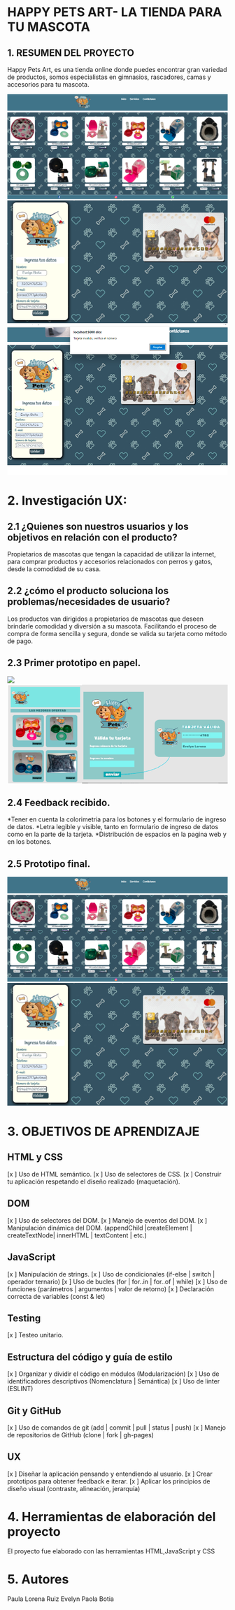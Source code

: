 # HAPPY PETS ART- LA TIENDA PARA TU MASCOTA

## 1. RESUMEN DEL PROYECTO
Happy Pets Art, es una tienda online donde puedes encontrar gran variedad de productos, somos especialistas en gimnasios, rascadores, camas y accesorios para tu mascota.

<img src = "IMG/Read.Me/Pet-Shop.png">
<img src = "IMG/Read.Me/Formulario y Tarjeta.png">
<img src= "IMG/Read.Me/Validacion de tarjeta.png">


# 2. Investigación UX:
## 2.1 ¿Quienes son nuestros usuarios y los objetivos en relación con el producto?

Propietarios de mascotas que tengan la capacidad de utilizar la internet, para comprar productos y accesorios relacionados con perros y gatos, desde la comodidad de su casa.

## 2.2 ¿cómo el producto soluciona los problemas/necesidades de usuario?

Los productos van dirigidos a propietarios de mascotas que deseen brindarle comodidad y diversión a su mascota. Facilitando el proceso de compra de forma sencilla y segura, donde se valida su tarjeta como método de pago.

## 2.3 Primer prototipo en papel.

<img src = "IMG/Read.Me/Lapizypapel.png">
<img src = "IMG/Read.Me/Prototipo.png">

## 2.4 Feedback recibido.
*Tener en cuenta la colorimetria para los botones y el formulario de ingreso de datos.
*Letra legible y visible, tanto en formulario de ingreso de datos como en la parte de la tarjeta.
*Distribución de espacios en la pagina web y en los botones.

## 2.5  Prototipo final.

<img src = "IMG/Read.Me/Pet-Shop.png">

<img src = "IMG/Read.Me/Formulario y Tarjeta.png">

# 3. OBJETIVOS DE APRENDIZAJE

## HTML y CSS
[x ] Uso de HTML semántico.
[x ] Uso de selectores de CSS.
[x ] Construir tu aplicación respetando el diseño realizado (maquetación).

## DOM
[x ] Uso de selectores del DOM.
[x ] Manejo de eventos del DOM.
[x ] Manipulación dinámica del DOM. (appendChild |createElement | createTextNode| innerHTML | textContent | etc.)

## JavaScript
[x ] Manipulación de strings.
[x ] Uso de condicionales (if-else | switch | operador ternario)
[x ] Uso de bucles (for | for..in | for..of | while)
[x ] Uso de funciones (parámetros | argumentos | valor de retorno)
[x ] Declaración correcta de variables (const & let)

## Testing
[x ] Testeo unitario.

## Estructura del código y guía de estilo
[x ] Organizar y dividir el código en módulos (Modularización)
[x ] Uso de identificadores descriptivos (Nomenclatura | Semántica)
[x ] Uso de linter (ESLINT)
## Git y GitHub
[x ] Uso de comandos de git (add | commit | pull | status | push)
[x ] Manejo de repositorios de GitHub (clone | fork | gh-pages)

## UX
[x ] Diseñar la aplicación pensando y entendiendo al usuario.
[x ] Crear prototipos para obtener feedback e iterar.
[x ] Aplicar los principios de diseño visual (contraste, alineación, jerarquía)

# 4. Herramientas de elaboración del proyecto
El proyecto fue elaborado con las herramientas HTML,JavaScript y CSS


# 5. Autores
Paula Lorena Ruiz
Evelyn Paola Botia

